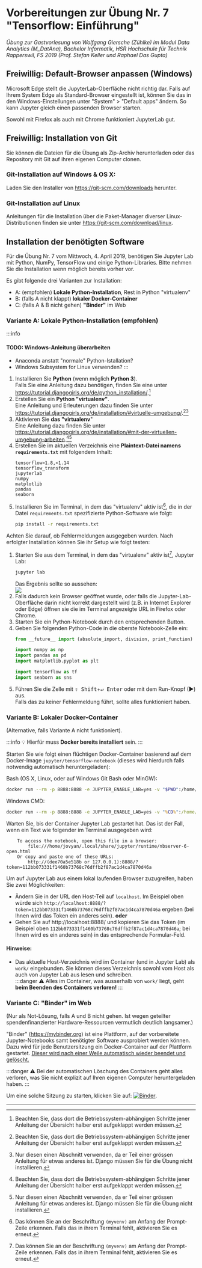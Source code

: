 Vorbereitungen zur Übung Nr. 7 "Tensorflow: Einführung"
===

_Übung zur Gastvorlesung von Wolfgang Giersche (Zühlke) im Modul Data Analytics (M_DatAna), Bachelor Informatik, HSR Hochschule für Technik Rapperswil, FS 2019 (Prof. Stefan Keller und Raphael Das Gupta)_

## Freiwillig: Default-Browser anpassen (Windows)

Microsoft Edge stellt die JupyterLab-Oberfläche nicht richtig dar.
Falls auf Ihrem System Edge als Standard-Browser eingestellt ist,
können Sie das in den Windows-Einstellungen
unter "System" > "Default apps" ändern.
So kann Jupyter gleich einen passenden Browser starten.

Sowohl mit Firefox als auch mit Chrome funktioniert JupyterLab gut.

## Freiwillig: Installation von Git

Sie können die Dateien für die Übung als Zip-Archiv herunterladen oder das Repository mit Git auf ihren eigenen Computer clonen.

### Git-Installation auf Windows & OS X:

Laden Sie den Installer von <https://git-scm.com/downloads> herunter.

### Git-Installation auf Linux

Anleitungen für die Installation
über die Paket-Manager diverser Linux-Distributionen
finden sie unter <https://git-scm.com/download/linux>.


## Installation der benötigten Software

Für die Übung Nr. 7 vom Mittwoch, 4. April 2019, benötigen Sie Jupyter Lab mit Python, NumPy, TensorFlow und einige Python-Libraries. Bitte nehmen Sie die Installation wenn möglich bereits vorher vor.

Es gibt folgende drei Varianten zur Installation:

* A: (empfohlen) **Lokale Python-Installation**, Rest in Python "virtualenv"
* B: (falls A nicht klappt) **lokaler Docker-Container**
* C: (falls A & B nicht gehen) **"Binder"** im Web

### Variante A: Lokale Python-Installation (empfohlen)

:::info
#### TODO: Windows-Anleitung überarbeiten
- Anaconda anstatt "normale" Python-Istallation?
- Windows Subsystem for Linux verwenden?
:::

1. Installieren Sie **Python** (wenn möglich **Python 3**).  
   Falls Sie eine Anleitung dazu benötigen, finden Sie eine unter <https://tutorial.djangogirls.org/de/python_installation/>.[^ausklappen]
2. Erstellen Sie ein **Python "virtualenv"**.  
   Eine Anleitung und Erleuterungen dazu finden Sie unter <https://tutorial.djangogirls.org/de/installation/#virtuelle-umgebung/>.[^ausklappen][^kein-django]
3. Aktivieren Sie **das "virtualenv**"  
   Eine Anleitung dazu finden Sie unter <https://tutorial.djangogirls.org/de/installation/#mit-der-virtuellen-umgebung-arbeiten>.[^ausklappen][^kein-django]
4. Erstellen Sie im aktuellen Verzeichnis eine **Plaintext-Datei namens `requirements.txt`** mit folgendem Inhalt:
   ```
   tensorflow>1.8,<1.14
   tensorflow_transform
   jupyterlab
   numpy
   matplotlib
   pandas
   seaborn
   ```
5. Installieren Sie im Terminal, in dem das "virtualenv" aktiv ist[^venv], die in der Datei `requirements.txt` spezifizierte Python-Software wie folgt:
   ```bash
   pip install -r requirements.txt
   ```

[^ausklappen]: Beachten Sie, dass dort die Betriebssystem-abhängigen Schritte jener Anleitung der Übersicht halber erst aufgeklappt werden müssen.
[^kein-django]: Nur diesen einen Abschnitt verwenden, da er Teil einer grössen Anleitung für etwas anderes ist. Django müssen Sie für die Übung nicht installieren.
[^venv]: Das können Sie an der Beschriftung `(myvenv)` am Anfang der Prompt-Zeile erkennen. Falls das in ihrem Terminal fehlt, aktivieren Sie es erneut.

Achten Sie darauf, ob Fehlermeldungen ausgegeben wurden. Nach erfolgter Installation können Sie ihr Setup wie folgt testen:

1. Starten Sie aus dem Terminal, in dem das "virtualenv" aktiv ist[^venv], Jupyter Lab:
   ```bash
   jupyter lab
   ```
   Das Ergebnis sollte so aussehen:  
   ![](https://md.coredump.ch/uploads/upload_3c1d6bc77646c035b02cd38bd981220a.png)
2. Falls dadurch kein Browser geöffnet wurde, oder falls die Jupyter-Lab-Oberfläche darin nicht korrekt dargestellt wird (z.B. in Internet Explorer oder Edge) öffnen sie die im Terminal angezeigte URL in Firefox oder Chrome.
3. Starten Sie ein Python-Notebook durch den entsprechenden Button.
4. Geben Sie folgenden Python-Code in die oberste Notebook-Zelle ein:
   ```python
   from __future__ import (absolute_import, division, print_function)
   
   import numpy as np
   import pandas as pd
   import matplotlib.pyplot as plt

   import tensorflow as tf
   import seaborn as sns
   ```
5. Führen Sie die Zelle mit <kbd>⇧ Shift</kbd>+<kbd>↵ Enter</kbd> oder mit dem Run-Knopf (▶) aus.  
   Falls das zu keiner Fehlermeldung führt, sollte alles funktioniert haben.

### Variante B: Lokaler Docker-Container

(Alternative, falls Variante A nicht funktioniert).

:::info
:bulb: Hierfür muss **Docker bereits installiert** sein.
:::

Starten Sie wie folgt einen flüchtigen Docker-Container basierend auf dem Docker-Image `jupyter/tensorflow-notebook` (dieses wird hierdurch falls notwendig automatisch heruntergeladen):

Bash (OS X, Linux, oder auf Windows Git Bash oder MinGW):
```bash
docker run --rm -p 8888:8888 -e JUPYTER_ENABLE_LAB=yes -v "$PWD":/home/jovyan/work jupyter/tensorflow-notebook
```

Windows CMD:
```cmd
docker run --rm -p 8888:8888 -e JUPYTER_ENABLE_LAB=yes -v "%CD%":/home/jovyan/work jupyter/tensorflow-notebook
```

Warten Sie, bis der Container Jupyter Lab gestartet hat. Das ist der Fall, wenn ein Text wie folgender im Terminal ausgegeben wird:
```
    To access the notebook, open this file in a browser:
        file:///home/jovyan/.local/share/jupyter/runtime/nbserver-6-open.html
    Or copy and paste one of these URLs:
        http://(dee70a5e518b or 127.0.0.1):8888/?token=112bb073331f1460b73768c76dffb2f87ac1d4ca7870d46a

```

Um auf Jupyter Lab aus einem lokal laufenden Browser zuzugreifen, haben Sie zwei Möglichkeiten:

* Ändern Sie in der URL den Host-Teil auf `localhost`. Im Beispiel oben würde sich `http://localhost:8888/?token=112bb073331f1460b73768c76dffb2f87ac1d4ca7870d46a` ergeben (bei Ihnen wird das Token ein anderes sein). 
  **oder**
* Gehen Sie auf http://localhost:8888/ und kopieren Sie das Token (im Beispiel oben `112bb073331f1460b73768c76dffb2f87ac1d4ca7870d46a`; bei Ihnen wird es ein anderes sein) in das entsprechende Formular-Feld.

#### Hinweise:

* Das aktuelle Host-Verzeichnis wird im Container (und in Jupyter Lab) als `work/` eingebunden. Sie können dieses Verzeichnis sowohl vom Host als auch von Jupyter Lab aus lesen und schreiben.  
  :::danger
  :warning: Alles im Container, was ausserhalb von `work/` liegt, geht **beim Beenden des Containers verloren!**
  :::

### Variante C: "Binder" im Web

(Nur als Not-Lösung, falls A und B nicht gehen. Ist wegen geteilter spendenfinanzierter Hardware-Ressourcen vermutlich deutlich langsamer.)

"Binder" (https://mybinder.org) ist eine Plattform, auf der vorbereitete Jupyter-Notebooks samt benötigter Software ausprobiert werden können. Dazu wird für jede Benutzersitzung ein Docker-Container auf der Plattform gestartet. [Dieser wird nach einer Weile automatisch wieder beendet und gelöscht.](https://mybinder.readthedocs.io/en/latest/faq.html#how-long-will-my-binder-session-last)

:::danger
:warning: Bei der automatischen Löschung des Containers geht alles verloren, was Sie nicht explizit auf Ihren eigenen Computer heruntergeladen haben.
:::

Um eine solche Sitzung zu starten, klicken Sie auf: [![Binder](https://mybinder.org/badge_logo.svg)](https://mybinder.org/v2/gh/smurve/HSR2019/master?urlpath=lab).



---

